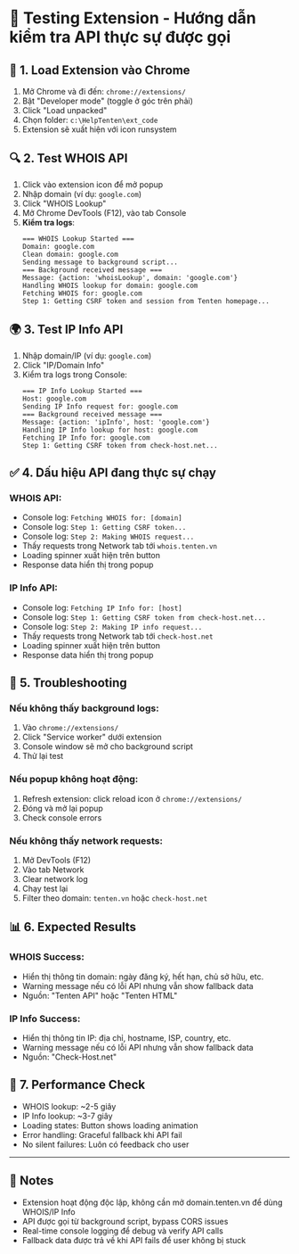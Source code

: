 # 🧪 Testing Extension - Hướng dẫn kiểm tra API thực sự được gọi

## 🚀 1. Load Extension vào Chrome

1. Mở Chrome và đi đến: `chrome://extensions/`
2. Bật "Developer mode" (toggle ở góc trên phải)
3. Click "Load unpacked"
4. Chọn folder: `c:\HelpTenten\ext_code`
5. Extension sẽ xuất hiện với icon runsystem

## 🔍 2. Test WHOIS API

1. Click vào extension icon để mở popup
2. Nhập domain (ví dụ: `google.com`)
3. Click "WHOIS Lookup"
4. Mở Chrome DevTools (F12), vào tab Console
5. **Kiểm tra logs**:
   ```
   === WHOIS Lookup Started ===
   Domain: google.com
   Clean domain: google.com
   Sending message to background script...
   === Background received message ===
   Message: {action: 'whoisLookup', domain: 'google.com'}
   Handling WHOIS lookup for domain: google.com
   Fetching WHOIS for: google.com
   Step 1: Getting CSRF token and session from Tenten homepage...
   ```

## 🌍 3. Test IP Info API

1. Nhập domain/IP (ví dụ: `google.com`)
2. Click "IP/Domain Info"
3. Kiểm tra logs trong Console:
   ```
   === IP Info Lookup Started ===
   Host: google.com
   Sending IP Info request for: google.com
   === Background received message ===
   Message: {action: 'ipInfo', host: 'google.com'}
   Handling IP Info lookup for host: google.com
   Fetching IP Info for: google.com
   Step 1: Getting CSRF token from check-host.net...
   ```

## ✅ 4. Dấu hiệu API đang thực sự chạy

### WHOIS API:
- Console log: `Fetching WHOIS for: [domain]`
- Console log: `Step 1: Getting CSRF token...`
- Console log: `Step 2: Making WHOIS request...`
- Thấy requests trong Network tab tới `whois.tenten.vn`
- Loading spinner xuất hiện trên button
- Response data hiển thị trong popup

### IP Info API:
- Console log: `Fetching IP Info for: [host]`
- Console log: `Step 1: Getting CSRF token from check-host.net...`
- Console log: `Step 2: Making IP info request...`
- Thấy requests trong Network tab tới `check-host.net`
- Loading spinner xuất hiện trên button
- Response data hiển thị trong popup

## 🐛 5. Troubleshooting

### Nếu không thấy background logs:
1. Vào `chrome://extensions/`
2. Click "Service worker" dưới extension
3. Console window sẽ mở cho background script
4. Thử lại test

### Nếu popup không hoạt động:
1. Refresh extension: click reload icon ở `chrome://extensions/`
2. Đóng và mở lại popup
3. Check console errors

### Nếu không thấy network requests:
1. Mở DevTools (F12)
2. Vào tab Network
3. Clear network log
4. Chạy test lại
5. Filter theo domain: `tenten.vn` hoặc `check-host.net`

## 📊 6. Expected Results

### WHOIS Success:
- Hiển thị thông tin domain: ngày đăng ký, hết hạn, chủ sở hữu, etc.
- Warning message nếu có lỗi API nhưng vẫn show fallback data
- Nguồn: "Tenten API" hoặc "Tenten HTML"

### IP Info Success:
- Hiển thị thông tin IP: địa chỉ, hostname, ISP, country, etc.
- Warning message nếu có lỗi API nhưng vẫn show fallback data  
- Nguồn: "Check-Host.net"

## 🎯 7. Performance Check

- WHOIS lookup: ~2-5 giây
- IP Info lookup: ~3-7 giây
- Loading states: Button shows loading animation
- Error handling: Graceful fallback khi API fail
- No silent failures: Luôn có feedback cho user

---

## 📝 Notes

- Extension hoạt động độc lập, không cần mở domain.tenten.vn để dùng WHOIS/IP Info
- API được gọi từ background script, bypass CORS issues
- Real-time console logging để debug và verify API calls
- Fallback data được trả về khi API fails để user không bị stuck
